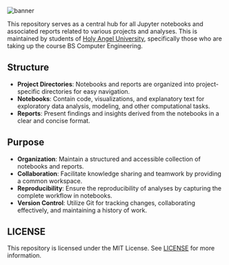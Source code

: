 ![banner](https://i.imgur.com/J6TEkT2.png)

This repository serves as a central hub for all Jupyter notebooks and associated reports related to various projects and analyses. This is maintained by students of [Holy Angel University](https://www.hau.edu.ph/), specifically those who are taking up the course BS Computer Engineering.  

## Structure

- **Project Directories**: Notebooks and reports are organized into project-specific directories for easy navigation.
- **Notebooks**: Contain code, visualizations, and explanatory text for exploratory data analysis, modeling, and other computational tasks.
- **Reports**: Present findings and insights derived from the notebooks in a clear and concise format.

## Purpose

- **Organization**: Maintain a structured and accessible collection of notebooks and reports.
- **Collaboration**: Facilitate knowledge sharing and teamwork by providing a common workspace.
- **Reproducibility**: Ensure the reproducibility of analyses by capturing the complete workflow in notebooks.
- **Version Control**: Utilize Git for tracking changes, collaborating effectively, and maintaining a history of work.

## LICENSE

This repository is licensed under the MIT License. See [LICENSE](LICENSE) for more information.